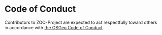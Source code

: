 Code of Conduct
===============

Contributors to ZOO-Project are expected to act respectfully toward others in accordance with [the OSGeo Code of Conduct](https://www.osgeo.org/resources/osgeo-code-of-conduct/).
